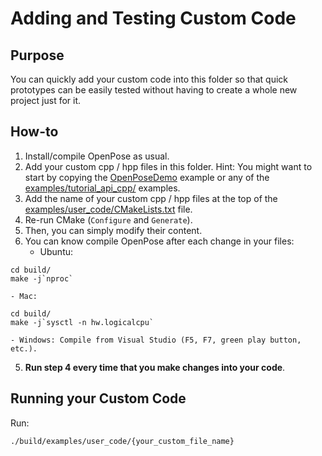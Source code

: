 Adding and Testing Custom Code
====================================



## Purpose
You can quickly add your custom code into this folder so that quick prototypes can be easily tested without having to create a whole new project just for it.



## How-to
1. Install/compile OpenPose as usual.
2. Add your custom cpp / hpp files in this folder. Hint: You might want to start by copying the [OpenPoseDemo](../openpose/openpose.cpp) example or any of the [examples/tutorial_api_cpp/](../tutorial_api_cpp/) examples.
3. Add the name of your custom cpp / hpp files at the top of the [examples/user_code/CMakeLists.txt](./CMakeLists.txt) file.
4. Re-run CMake (`Configure` and `Generate`).
5. Then, you can simply modify their content.
6. You can know compile OpenPose after each change in your files:
	- Ubuntu:
```
cd build/
make -j`nproc`
```
	- Mac:
```
cd build/
make -j`sysctl -n hw.logicalcpu`
```
	- Windows: Compile from Visual Studio (F5, F7, green play button, etc.).
5. **Run step 4 every time that you make changes into your code**.



## Running your Custom Code
Run:
```
./build/examples/user_code/{your_custom_file_name}
```
